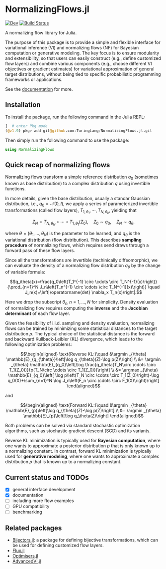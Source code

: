 # NormalizingFlows.jl

[![Dev](https://img.shields.io/badge/docs-dev-blue.svg)](https://turinglang.github.io/NormalizingFlows.jl/dev/)
[![Build Status](https://github.com/TuringLang/NormalizingFlows.jl/actions/workflows/CI.yml/badge.svg?branch=main)](https://github.com/TuringLang/NormalizingFlows.jl/actions/workflows/CI.yml?query=branch%3Amain)


A normalizing flow library for Julia.

The purpose of this package is to provide a simple and flexible interface for 
variational inference (VI) and normalizing flows (NF) for Bayesian computation or generative modeling.
The key focus is to ensure modularity and extensibility, so that users can easily 
construct (e.g., define customized flow layers) and combine various components 
(e.g., choose different VI objectives or gradient estimates) 
for variational approximation of general target distributions, 
without being tied to specific probabilistic programming frameworks or applications. 

See the [documentation](https://turinglang.org/NormalizingFlows.jl/dev/) for more.  

## Installation
To install the package, run the following command in the Julia REPL:
```julia
]  # enter Pkg mode
(@v1.9) pkg> add git@github.com:TuringLang/NormalizingFlows.jl.git
```
Then simply run the following command to use the package:
```julia
using NormalizingFlows
```

## Quick recap of normalizing flows
Normalizing flows transform a simple reference distribution $q_0$ (sometimes known as base distribution) to 
a complex distribution $q$ using invertible functions.

In more details, given the base distribution, usually a standar Gaussian distribution, i.e., $q_0 = \mathcal{N}(0, I)$,
we apply a series of parameterized invertible transformations (called flow layers), $T_{1, \theta_1}, \cdots, T_{N, \theta_k}$, yielding that
```math
Z_N = T_{N, \theta_N} \circ \cdots \circ T_{1, \theta_1} (Z_0) , \quad Z_0 \sim q_0,\quad  Z_N \sim q_{\theta}, 
```
where $\theta = (\theta_1, \dots, \theta_N)$ is the parameter to be learned, and $q_{\theta}$ is the variational distribution (flow distribution). This describes **sampling procedure** of normalizing flows, which requires send draws through a forward pass of these flow layers.

Since all the transformations are invertible (techinically diffeomorphic), we can evaluate the density of a normalizing flow distribution $q_{\theta}$ by the change of variable formula:
```math
q_\theta(x)=\frac{q_0\left(T_1^{-1} \circ \cdots \circ
T_N^{-1}(x)\right)}{\prod_{n=1}^N J_n\left(T_n^{-1} \circ \cdots \circ
T_N^{-1}(x)\right)} \quad J_n(x)=\left|\operatorname{det} \nabla_x
T_n(x)\right|.
```
Here we drop the subscript $\theta_n, n = 1, \dots, N$ for simplicity. 
Density evaluation of normalizing flow requires computing the **inverse** and the
**Jacobian determinant** of each flow layer.

Given the feasibility of i.i.d. sampling and density evaluation, normalizing flows can be trained by minimizing some statistical distances to the target distribution $p$. The typical choice of the statistical distance is the forward and backward Kullback-Leibler (KL) divergence, which leads to the following optimization problems:
```math
\begin{aligned}
\text{Reverse KL:}\quad
&\argmin _{\theta} \mathbb{E}_{q_{\theta}}\left[\log q_{\theta}(Z)-\log p(Z)\right] \\
&= \argmin _{\theta} \mathbb{E}_{q_0}\left[\log \frac{q_\theta(T_N\circ \cdots \circ T_1(Z_0))}{p(T_N\circ \cdots \circ T_1(Z_0))}\right] \\
&= \argmax _{\theta} \mathbb{E}_{q_0}\left[ \log p\left(T_N \circ \cdots \circ T_1(Z_0)\right)-\log q_0(X)+\sum_{n=1}^N \log J_n\left(F_n \circ \cdots \circ F_1(X)\right)\right]
\end{aligned}
```
and 
```math
\begin{aligned}
\text{Forward KL:}\quad
&\argmin _{\theta} \mathbb{E}_{p}\left[\log q_{\theta}(Z)-\log p(Z)\right] \\
&= \argmin _{\theta} \mathbb{E}_{p}\left[\log q_\theta(Z)\right] 
\end{aligned}
```
Both problems can be solved via standard stochastic optimization algorithms,
such as stochastic gradient descent (SGD) and its variants.

Reverse KL minimization is typically used for **Bayesian computation**, where one
wants to approximate a posterior distribution $p$ that is only known up to a
normalizing constant. 
In contrast, forward KL minimization is typically used for **generative modeling**, where one wants to approximate a complex distribution $p$ that is known up to a normalizing constant.

## Current status and TODOs

- [x] general interface development
- [x] documentation
- [ ] including more flow examples
- [ ] GPU compatibility
- [ ] benchmarking

## Related packages
- [Bijectors.jl](https://github.com/TuringLang/Bijectors.jl): a package for defining bijective transformations, which can be used for defining customized flow layers.
- [Flux.jl](https://fluxml.ai/Flux.jl/stable/)
- [Optimisers.jl](https://github.com/FluxML/Optimisers.jl)
- [AdvancedVI.jl](https://github.com/TuringLang/AdvancedVI.jl)


